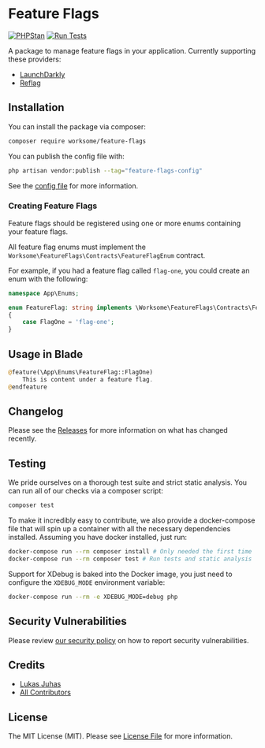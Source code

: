 # Feature Flags

[![PHPStan](https://github.com/worksome/feature-flags/actions/workflows/phpstan.yml/badge.svg)](https://github.com/worksome/feature-flags/actions/workflows/phpstan.yml)
[![Run Tests](https://github.com/worksome/feature-flags/actions/workflows/run-tests.yml/badge.svg)](https://github.com/worksome/feature-flags/actions/workflows/run-tests.yml)

A package to manage feature flags in your application. Currently supporting these providers:

- [LaunchDarkly](https://launchdarkly.com)
- [Reflag](https://reflag.com)

## Installation

You can install the package via composer:

```bash
composer require worksome/feature-flags
```

You can publish the config file with:

```bash
php artisan vendor:publish --tag="feature-flags-config"
```

See the [config file](config/feature-flags.php) for more information.

### Creating Feature Flags

Feature flags should be registered using one or more enums containing your feature flags.

All feature flag enums must implement the `Worksome\FeatureFlags\Contracts\FeatureFlagEnum` contract.

For example, if you had a feature flag called `flag-one`, you could create an enum with the following:

```php
namespace App\Enums;

enum FeatureFlag: string implements \Worksome\FeatureFlags\Contracts\FeatureFlagEnum
{
    case FlagOne = 'flag-one';
}
```

## Usage in Blade

```php
@feature(\App\Enums\FeatureFlag::FlagOne)
    This is content under a feature flag.
@endfeature
```

## Changelog

Please see the [Releases](https://github.com/worksome/feature-flags/releases) for more information on what has changed recently.

## Testing

We pride ourselves on a thorough test suite and strict static analysis. You can run all of our checks via a composer script:

```bash
composer test
```

To make it incredibly easy to contribute, we also provide a docker-compose file that will spin up a container
with all the necessary dependencies installed. Assuming you have docker installed, just run:

```bash
docker-compose run --rm composer install # Only needed the first time
docker-compose run --rm composer test # Run tests and static analysis 
```

Support for XDebug is baked into the Docker image, you just need to configure the `XDEBUG_MODE` environment variable:

```bash
docker-compose run --rm -e XDEBUG_MODE=debug php
```

## Security Vulnerabilities

Please review [our security policy](../../security/policy) on how to report security vulnerabilities.

## Credits

- [Lukas Juhas](https://github.com/lukasjuhas)
- [All Contributors](../../contributors)

## License

The MIT License (MIT). Please see [License File](LICENSE.md) for more information.
